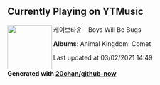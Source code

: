 ## Currently Playing on YTMusic

[<img align="left" width="100" src="https://lh3.googleusercontent.com/1PNYtOMgYcec6NWyBwKGaC0tzztrYcMjvtZFV9mEtLy2QdABKv7t5RLnDOfN8TOJLrbGNuYKk73TxMU">](https://music.youtube.com/watch?v=GJLqHjZFPWU)

케이브타운 - Boys Will Be Bugs

**Albums**: Animal Kingdom: Comet

Last updated at 03/02/2021 14:49

#### Generated with [20chan/github-now](https://github.com/20chan/github-now)


<!--
**20chan/20chan** is a ✨ _special_ ✨ repository because its `README.md` (this file) appears on your GitHub profile.

Here are some ideas to get you started:

- 🔭 I’m currently working on ...
- 🌱 I’m currently learning ...
- 👯 I’m looking to collaborate on ...
- 🤔 I’m looking for help with ...
- 💬 Ask me about ...
- 📫 How to reach me: ...
- 😄 Pronouns: ...
- ⚡ Fun fact: ...
-->
